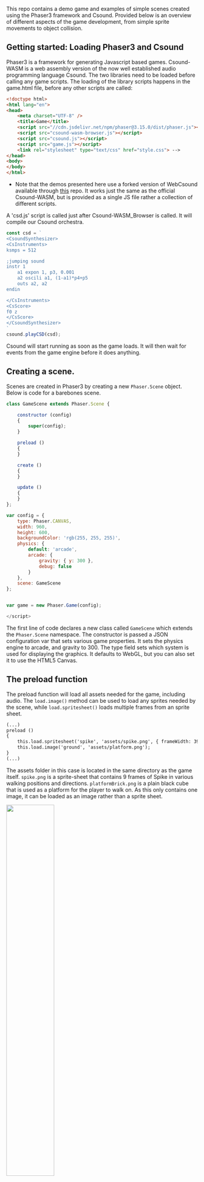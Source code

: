 

This repo contains a demo game and examples of simple scenes created using the Phaser3 framework and Csound. Provided below is an overview of different aspects of the game development, from simple sprite movements to object collision. 

## Getting started: Loading Phaser3 and Csound
 
Phaser3 is a framework for generating Javascript based games. Csound-WASM is a web assembly version of the now well established audio programming language Csound. The two libraries need to be loaded before calling any game scripts. The loading of the library scripts happens in the game.html file, before any other scripts are called:

```html
<!doctype html> 
<html lang="en"> 
<head> 
    <meta charset="UTF-8" />
    <title>Game</title>
    <script src="//cdn.jsdelivr.net/npm/phaser@3.15.0/dist/phaser.js"></script>
    <script src="csound-wasm-browser.js"></script>
    <script src="csound.js"></script>
    <script src="game.js"></script>
    <link rel="stylesheet" type="text/css" href="style.css"> -->
</head>
<body>
</body>
</html>
```
* Note that the demos presented here use a forked version of WebCsound available through [this](https://github.com/hlolli/csound-wasm) repo. It works just the same as the official Csound-WASM, but is provided as a single JS file rather a collection of different scripts.  

A 'csd.js' script is called just after Csound-WASM_Browser is called. It will compile our Csound orchestra.

```javascript
const csd = `
<CsoundSynthesizer>
<CsInstruments>
ksmps = 512

;jumping sound
instr 1
    a1 expon 1, p3, 0.001
    a2 oscili a1, (1-a1)*p4+p5
    outs a2, a2 
endin

</CsInstruments>
<CsScore>
f0 z
</CsScore>
</CsoundSynthesizer>
`
csound.playCSD(csd);
```

Csound will start running as soon as the game loads. It will then wait for events from the game engine before it does anything. 


## Creating a scene. 

Scenes are created in Phaser3 by creating a new `Phaser.Scene` object. Below is code for a barebones scene.

```javascript
class GameScene extends Phaser.Scene {

    constructor (config)
    {
        super(config);
    }

    preload ()
    {
    }

    create ()
    {
    }

    update ()
    {
    }
};

var config = {
    type: Phaser.CANVAS,
    width: 960,
    height: 600,
    backgroundColor: 'rgb(255, 255, 255)',
    physics: {
        default: 'arcade',
        arcade: {
            gravity: { y: 300 },
            debug: false
        }
    },
    scene: GameScene
};


var game = new Phaser.Game(config);

</script>
```

The first line of code declares a new class called `GameScene` which extends the `Phaser.Scene` namespace. The constructor is passed a JSON configuration var that sets various game properties. It sets the physics engine to arcade, and gravity to 300. The type field sets which system is used for displaying the graphics. It defaults to WebGL, but you can also set it to use the HTML5 Canvas.

## The preload function

The preload function will load all assets needed for the game, including audio. The `load.image()` method can be used to load any sprites needed by the scene, while `load.spritesheet()` loads multiple frames from an sprite sheet.  

```html
(...)
preload ()
{
    this.load.spritesheet('spike', 'assets/spike.png', { frameWidth: 39, frameHeight: 48 });
    this.load.image('ground', 'assets/platform.png');
}
(...)
```

The assets folder in this case is located in the same directory as the game itself. `spike.png` is a sprite-sheet that contains 9 frames of Spike in various walking positions and directions. `platformBrick.png` is a plain black cube that is used as a platform for the player to walk on. As this only contains one image, it can be loaded as an image rather than a sprite sheet.  

<img src="assets/spike.png" style="width:50%" />

`spike` is the name of the sprite, and is used later when we need to access it. When loading sprite sheets you can should specify the frame dimensions. How to animate these sprite will be covered later in this text.


## The create() function. 

The create function is used to create all of our game objects. For example, Spike will be created here by creating a new physics sprite. 

```javascript
create ()
{
    this.player = this.physics.add.sprite(100, 10, 'spike');
    this.player.displayHeight = 45;
    this.player.setBounce(.1);  
}
``` 
A physics sprite can have different properties set to control how it behaves. X and Y coordinates are passed to the `physics.add.sprite()` function, along with the sprite name. `setBounce(.1)` gives Spike a little pep in his step by adding a slight bounce when he moves. 

Running the game now will show Spike fall from the sky and continue falling until he disappears. 

<img src="gifs/falling.gif" style="width:60%" />

#### Platforms

Spike needs somewhere to land when he falls from the sky. Each platform will form part of a static group of objects. The `physcis.add.staticGroup()` function will add game objects to a static group. A simple `for` loop is then used to place platforms across the entire scene.

```javascript
create()
{
    this.player = this.physics.add.sprite(100, 10, 'spike');
    this.player.displayHeight = 45;
    this.player.setBounce(.1);  
    this.platforms = this.physics.add.staticGroup();

    for( var i = 0 ; i < 10 ; i++)
        this.platforms.create(48*i, 400, 'platform').refreshBody();
}
```

<img src="gifs/falling2.gif" style="width:60%" />

#### Collisions 

Although there are now platforms in the scene, Spike will continue to fall through them until a collision callback is created. This is done through the `Physics.add.collider()` function. In this case a collider is created that will check for collisions between the player and the platforms.

```javascript
create()
{
    this.player = this.physics.add.sprite(100, 10, 'spike');
    this.player.displayHeight = 45;
    this.player.setBounce(.1);  
    this.platforms = this.physics.add.staticGroup();
    
    for( var i = 0 ; i < 10 ; i++)
        this.platforms.create(48*i, 400, 'platform').refreshBody();

    this.physics.add.collider(this.player, this.platforms);
}
```

<img src="gifs/collision.gif" style="width:60%" />

#### Building a level

The create function for the demo game includes a simple level editor that is based on ideas presented in [this](http://www.lessmilk.com/tutorial/2d-platformer-phaser) tutorial. A main level is built using a simple string array. Each string in the array represents a row in the scene. Each character within that string creates a particular type of platform. A simple loop in the create function can read through the array and create all the platforms one needs. The following level string be used to create an array of platforms across the screen.

```javascript
    create()
    {
        (...)
        var mainLevel = [
                '                 ',
                '                 ',
                '                 ',
                '             xxxx',
                'xx               ',
                '                 ',
                '          xxxxxxx',
                '                 ',
                '        xxxxxxxxx',
                '                 ',
                'xxxxxxxxxxxxxxxxx'
        ];
        
        var width = mainLevel[0].length*48;
        var height = (mainLevel.length)*48;

        for (var y = 0; y < mainLevel.length; y++) {
            for (var x = 0; x < mainLevel[y].length; x++) {
                if (mainLevel[y][x] == 'x') {
                    this.platforms.create(48*x, 48*y, 'platform').refreshBody();
                }
            }
        }

        this.keys = this.input.keyboard.addKeys('W,S,A,D,B');

    }
```
You might notice an extra line of code at the bottom. This is use to set the keyboard mappings. Here the characters W,S,A,D are added. They can be queried later in the `update()` function.

#### Animations

Finally, it's time to add the animations for the main character. `this.anims.create()` will create animations, based on a range of frames from an asset. In this case 'turning' uses just a single frame, while walking 'left' and 'right' use a range of frames. 


```javascript
create()
{
    (...)
    this.anims.create({
        key: 'left',
        frames: this.anims.generateFrameNumbers('spike', { start: 0, end: 3 }),
        frameRate: 10,
        repeat: -1
    });

    this.anims.create({
        key: 'turn',
        frames: [ { key: 'spike', frame: 4 } ],
        frameRate: 20
    });

    this.anims.create({
        key: 'right',
        frames: this.anims.generateFrameNumbers('spike', { start: 5, end: 8 }),
        frameRate: 10,
        repeat: -1
    });
}
```

## The update function

The update function is where the game is brought to life. This function runs repeatedly to constantly update our game world. It is here that one handles text input from the keyboard.   

```javascript
update ()
{
    if (this.keys.A.isDown){
        this.player.setVelocityX(-160);    
        this.player.anims.play('left', true);
    }
    else if (this.keys.D.isDown){
        this.player.setVelocityX(160);    
        this.player.anims.play('right', true);
    }
    else{
        this.player.setVelocityX(0);    
        this.player.anims.play('turn');
    }
}
```

The `setVelocity()` function sets the velocity that the player will move on each key press. In order to make Spike jump, one must push him upwards by setting his y gravity to a large number. The y velocity is also increased in order to bring Spike down to earth quickly. 

```javascript
update()
{
    (...)
    if (this.keys.W.isDown && this.player.body.touching.down){
        this.player.setVelocityY(-540);
        this.player.setGravityY(1040);
    }
}
```
<a href="update.html" target="_blank">Example</a>

<img src="gifs/walking.gif" style="width:60%" />

#### Adding some sounds: Score events

Now that Spike can interact with the scene, it might be good to test out some sound design ideas. Sending events to Csound is trivial and can be done in 2 ways. The first mechanism is a score event, which can be sent using the `csound.inputMessage()` function. In the following example, a score message is sent to Csound each time the users jumps.

```javascript
update()
{
    (...)
        if (this.keys.W.isDown && this.player.body.touching.down){
            csound.inputMessage("i1 0 .1 1000 500");
            this.player.setVelocityY(-540);
            this.player.setGravityY(1040);
            this.stickToPlatform = false;
        }
    (...)
```

The Csound instrument being called is defined in the `csd.js` file, which looks like this.

```html
const csd = `
<CsoundSynthesizer>
<CsInstruments>

;jumping sound
instr 1
    a1 expon 1, p3, 0.001
    a2 oscili a1, (1-a1)*p4+p5
    outs a2, a2 
endin

</CsInstruments>
<CsScore>
f0 z
</CsScore>
</CsoundSynthesizer>
`
csound.playCSD(csd);
```

<a href="updateSounds1.html" target="_blank">Example</a>


`instr 1` 1 takes two p-field parameters which are sent via the `csound.inputMessage("i1 0 .1 1000 500")` function. These number can be changed on the javascript side at any point in the game to change to parameters of the sounds. In the following code Spike's x position within the world determines the pitch of the tone played. 

```javascript
update()
{
    (...)
        if (this.keys.W.isDown && this.player.body.touching.down){
            csound.inputMessage("i1 0 .1 1000 " + this.player.x.toString());
            this.player.setVelocityY(-540);
            this.player.setGravityY(1040);
            this.stickToPlatform = false;
        }
    (...)
```
<a href="updateSounds2.html" target="_blank">Example</a>


## A bad night

The main character of this game is stuck in a maze of blocks that he needs to clear in order to find the yellow door. Some bad weather should help add to the bleakness of Spike's challenge. Lightning is created via a callback function that randomly triggers itself. Each time it is called it instructs the scene to repeatedly redraw its background colour. Once it has updated the background colour 20 times it will return to the original background colour. 

```javascript
constructor (config)
{
    (...)
    this.normalColour = new Phaser.Display.Color(60, 60, 60);
    this.colour1 = new Phaser.Display.Color(155, 155, 155);
    this.colour2 = new Phaser.Display.Color(0, 0, 0);
    (...)
}

triggerLightning ()
{
    this.timedEvent1.reset({ delay: Phaser.Math.Between(2000,15000), callback: this.triggerLightning, callbackScope: this, repeat: 1});
    this.lightningTime = 0;
}

showLightning()
{
    if(this.lightningTime<20){
        var hexColour = Phaser.Display.Color.Interpolate.ColorWithColor(this.colour1, this.colour2, Phaser.Math.FloatBetween(0, 10), Phaser.Math.FloatBetween(0, 10));
        this.cameras.main.setBackgroundColor(hexColour);
        this.lightningTime++;
    }
    else
        this.cameras.main.setBackgroundColor(this.normalColour);
}
```

<img src="gifs/mood.gif" style="width:60%" />

Rain can be created using the particle emitter, which comes with many different parameters for setting all aspects of how the particle are emitted. In this case we set the x range to vary between 0 and 1800. Gravity is set to 100 to pull the rain down the screen, while the raindrops themselves will get a little larger in scale as they fall from the sky.  

```javascript
addRain()
{
    this.rain = this.add.particles('raindrop');
    this.rain.createEmitter({
        x: { min: 1, max: 1800 },
        y: 0,
        lifespan: 1200,
        speedY: { min: 200, max: 400 },
        gravityY: 100,
        gravityX: Phaser.Math.Between(100, 200),
        scale: { start: 0.1, end: 0.2 },
        quantity: 4,
        blendMode: 'ADD'
    });
}
```

<a href="rain.html" target="_blank">Example</a>


<img src="gifs/rain.gif" style="width:60%" />

#### Adding some sounds: Real-time channels 

There may be times when you want to have a single instrument running all the time. In these cases it is important to able to send data to Csound while it is running. This can be achieved using so-called software channels. String and numeric data can be sent to any running instrument in Csound. The `csound.setControlChannel()` function can be called to send data to Csound from the game engine. 

In order for Csound to pick up this data it needs to call the `chnget` opcode. In the following instrument some noise is filter by Spike's position on the y axis. 

```csound
(...)
instr 2
    a1 rand 1
    a2 lpf18 a1, chnget:k("cutoff"), .5, 0
    printk 1, chnget:k("cutoff")
    outs a2, a2 
endin

(...)
```

The above instrument is triggered to play in the Csound score section just as the game opens. It then waits for data to be sent from the game. The game data is sent using the `csound.setControlChannel()` function. This funtion takes two parameters, a string naming the channel, and the value to send to that channel. In the simple example presented here, Spike's y position will control how much of the noise is filtered. 

The following code is added to the `update()` function:

```javascript
csound.setControlChannel("cutoff", this.player.y*2);
```

The noise will change whenever Spike moves up or down the screen.

<a href="moodSounds1.html" target="_blank">Example</a>


#### Getting information from Csound

Channels can be bi-directional. Csound can just as easily send data to the game as receive it. In this next example a drum beat is used to trigger lightning. An always-on instrument (`instr 3`) is used to trigger a drum sound every second. At the same time it triggers the drum sound it also sends channel data to the 'triggerLights' channel. 

```javascript
instr 3
    kRand randh 1000, 4000, 2
    if metro(1) == 1 then
        event "i", 4, 0, 10
        chnset kRand, "triggerLights"
    endif
endin

instr 4
    prints "Istrument 4"
    a1 expon .1, p3, 0.001
    a2 expon 150, p3, 50
    a3 oscili a1, a2
    outs a3, a3
endin
```

The best way to pick up these message in the game is by using a callback function which is started from the game's `preload()` function. It will be called on each k-rate cycle. It can be declared as follows.

```javascript
preload()
{
    this.load.spritesheet('spike', 'assets/spike.png', { frameWidth: 39, frameHeight: 48 });
    this.load.image('platform', 'assets/platform.png'); 
    
    csound.on("perform", async () => {
        const val = await csound.getControlChannel("triggerLights");
        if (this.triggerLights!=val)
        {
            this.triggerLights = val;
            this.triggerLightning();
        }
    });
}
```

Where `this.triggerLights` is a variable used to hold the current value of the `triggerLights` Csound channel. The Csound instrument is going to send a new random number every second. Each time it changes, the `this.triggerLightning()` function is called, and strikes of lightning appear on the scene. 


<a href="moodSounds2.html" target="_blank">Example</a>


Note that the timed function used to drive the strikes of lightning in the previous example have been disabled in this case. 


## Bad things happen

In the demo game, collisions between certain sprites and the main player result in Spike being cosmically teleported back in time to the start of the level. The bad platforms, or razor grass in this case, is created in the same way as any other platform. In the simple level designer, we use 'g' to denote bad grass.

The demo game also features good grass that can be added as a prop anywhere in the scene. Again they are added in the same way as the other game objects. 

```javascript
create()
{
    (...)
    for (var y = 0; y < mainLevel.length; y++) {
        for (var x = 0; x < mainLevel[y].length; x++) {
            if (mainLevel[y][x] == 'x') {
                this.platforms.create(48*x, 48*y, 'platform').refreshBody();
            }
            else if(mainLevel[y][x] == 'h') {
                this.badGrass.create(48*x, 50*y, 'badGrass').refreshBody();
            }
            else if(mainLevel[y][x] == 'g') {
                this.goodGrass.create(48*x, 48*y, 'goodGrass').refreshBody();
            }
        }
    }
    (...)

```

<a href="razor.html" target="_blank">Example</a>

<img src="gifs/grass.gif" style="width:60%" />

To reset the game each time Spike wonders into long grass, a collider is set up to observe collisions between Spike and the bad grass. This time a callback function is passed to the collider. This callback function will be called whenever a collision takes place.

```javascript
create()
{
    (...)
    this.physics.add.collider(this.player, this.badGrass, this.badGrassHit, null, this);
    (...)
}

badGrassHit()
{
    //collision between player and bad grass
     this.gameOver();
}
```

The first two parameters passed to `Physics.add.collider()` set the two objects that will be tested for collisions. The next is a callback function that will be called each time a collision takes place. The next parameter gives you a more detailed callback function for testing different types of collisions. It is not needed here so `null` is passed instead. The last parameter is the 'callbackContext'. 

In the demo game, the same type of collision detection is used to collect tokens and bombs, and test for fatal missile attacks. 

Sounds can easily be added to events like this by sending a simple score statement to Csound. In this example a low explosion is heard each time Spikes hits razor grass.

<a href="razorgrassSounds.html" target="_blank">Example</a>


## Cannon fodder

The collision detection shown in the previous section is used to detect when cannon balls hit the player. The cannon balls themselves are creating in a timed callback which creates a sequence of game objects. The cannon balls hits are detected whenever a child cannon ball hits the player.  

```javascript
triggercannonBalls()
{
    this.timedEvent2.reset({ delay: 500, callback: this.triggercannonBalls, callbackScope: this, repeat: 1});
    
    this.cannons.children.iterate(function (child) {
        //  Give each star a slightly different bounce
        var cannonBall = this.cannonBalls.create(child.x, child.y, 'cannonBall').setDisplaySize(8, 8);
        cannonBall.setBounce(1);
        cannonBall.setCollideWorldBounds(true);
        if(child.orientation == 'up')
        cannonBall.setVelocity(this.cannonBallAngle, Phaser.Math.Between(-1000, -600));
        else
        cannonBall.setVelocity(this.cannonBallAngle, Phaser.Math.Between(1000, 600));

        cannonBall.allowGravity = false;
        }, this);
    this.cannonBallAngle = this.cannonBallAngle < 400 ? this.cannonBallAngle + 50 : -400;

}
```
<img src="gifs/cannons.gif" style="width:60%" />

A second collision detector is set up between the cannon ball and the platforms to disable any cannonball that hits a platform.  

<a href="canonSounds.html" target="_blank">Example</a>

## Platforms that move

Tweens provide a simple way of moving game objects around the screen. The demo game features moving platforms which constantly loop between two points. The platforms themselves form part of a physics group. As each object is added to the group, a tween is added to it. 

```javascript
create()
{
    (...)
    this.movingPlatforms = this.physics.add.group();
    (...)
        this.movingPlatforms.create(48*x, 48*y, 'movingPlatform').body.allowGravity = false;
        var movingPlatform = this.movingPlatforms.getChildren()[this.movingPlatforms.getTotalUsed()-1];
        //this.movingPlatforms.getChildren()[this.movingPlatforms.getTotalUsed()-1];
        this.tweens.add({
            targets: movingPlatform,
            x: '+=96',
            delay: 0,
            ease: 'Power1',
            duration: 1000,
            yoyo: true,
            repeat: -1
        });                
    (...)
}
```

The targets field of the tween object sets the sprite to attach the tween to. The `x:'+=96` means the object will move 96 pixel along the x axis before returning at the same speed. The `yoyo` field is set to true to keep the object moving over and back.

<img src="gifs/platforms.gif" style="width:60%" />

A collision detector needs to be created to test if Spike hits the platform. Without this Spike will just fall through the object as shown in the previous gif. The demo game features some logic to help the player move while standing on a platform. And it also features a falling platform that drops as soon as the player lands on it. Check out the source code for further details. 

#### Sound Platforms

There is unlimited scope for interaction with between game events and sound using Phaser3 and Csound. For example, it's not that difficult to build a simple instrument in Csound that can be used to move platforms in the game. The following example is based on the simple update function code presented above. 

In this example the amplitudes of 8 oscillators, which are set randomly, are used to move platforms up and down in the scene. In our k-rate callback function we grab each of the oscillator's current amplitude, and use that to move the platforms up and down. 

The following code will move each platform based on some channel data from Csound. Note that we only update the platform on every 32nd k-rate cycle. These updates don't need to happen on each frame. Slowing down calls to Csound will improve performance of your game.  

```javascript
create()
{
    for (var x = 0; x < 12; x++)
                this.soundPlatforms.create(90*x, 400, 'platform').refreshBody();

    csound.on("perform", async () => {
        if(this.shouldUpdate>32)
        {
            for( var i = 0 ; i < 12 ; i++)
            {
                const yPos = await csound.getControlChannel('platform' + i.toString());
                var platform = this.soundPlatforms.getChildren()[i];
                platform.y = 200+(yPos*200);
                platform.refreshBody();
            }
        }

        this.shouldUpdate++;
    });
}
```

<a href="platformSounds.html" target="_blank">Example</a>

<img src="gifs/movingPlatformSounds.gif" style="width:60%" />

## The demo

<a href="game.html" target="_blank">The demo</a>

The demo game is in pretty raw state but it does import Csound so it's ready to be hacked; as too are each of the examples presented in the text above. The demo adds a few extra features such collectable stars that came straight out of a phaser tutorial!. The bombs can be used blow up platforms. The goal is to get to the yellow door, which Spike must go through to get to the next level. The code for these things can be found in the githug page. If anyone wishes to contribute a level for the game, I'm more than happy to host it on my github page. 

Note that the web assembly version of Csound runs a little slower than native Csound. Therefore it is important to make your instruments and game run as efficient as possible. The demo game follows standard Phaser3 protocols but is not optimised for performance. More details on how best to optimise graphics can be found at the Html5GameDevs forums. 


## Acknowledgments

Victor, Steven, John, and Hlolli for all the help with the Javascript stuff. To the developers of Phaser3 and their enormous vault of online examples. And a special thanks to those on who took the time to answer my questions on the HTML5GameDev forums.   